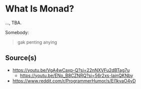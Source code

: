 # What Is Monad?

..., TBA.

Somebody:
> gak penting anying

## Source(s)

- <https://youtu.be/VgA4wCaxp-Q?si=22nNXVFu2dBTag7u>
  - <https://youtu.be/ENo_B8CZNRQ?si=56r2xs-IajnQKNby>
- <https://www.reddit.com/r/ProgrammerHumor/s/EI1kvaO4yD>
